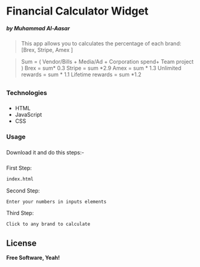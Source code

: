 # Financial Calculator Widget

##### by _Muhammad Al-Aasar_


> This app allows you to calculates the percentage of each brand:
[Brex, Stripe, Amex ]


> Sum = ( Vendor/Bills + Media/Ad + Corporation spend+ Team project )
> Brex = sum* 0.3
> Stripe = sum *2.9
> Amex = sum * 1.3
> Unlimited rewards = sum * 1.1
> Lifetime rewards = sum *1.2
##
### Technologies
###
- HTML
- JavaScript
- CSS

### Usage
###
Download it and do this steps:-
#####
First Step:
```sh
index.html
```
Second Step:
```sh
Enter your numbers in inputs elements
```
Third Step:
```sh
Click to any brand to calculate
```

## License

**Free Software, Yeah!**